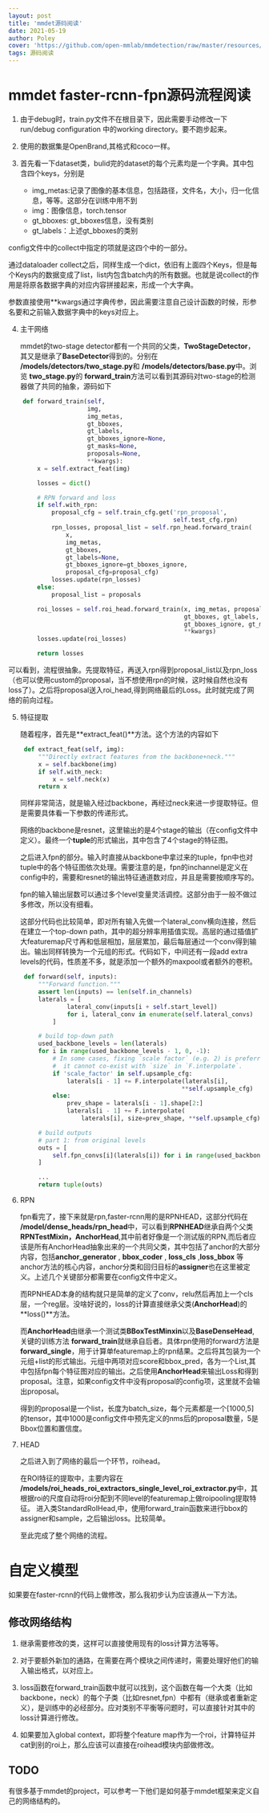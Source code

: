```yaml
---
layout: post
title: 'mmdet源码阅读'
date: 2021-05-19
author: Poley
cover: 'https://github.com/open-mmlab/mmdetection/raw/master/resources/mmdet-logo.png'
tags: 源码阅读
---
```


# mmdet faster-rcnn-fpn源码流程阅读
1. 由于debug时，train.py文件不在根目录下，因此需要手动修改一下run/debug configuration 中的working directory。要不跑步起来。

2. 使用的数据集是OpenBrand,其格式和coco一样。

3. 首先看一下dataset类，bulid完的dataset的每个元素均是一个字典。其中包含四个keys，分别是
   + img_metas:记录了图像的基本信息，包括路径，文件名，大小，归一化信息，等等。这部分在训练中用不到
   + img：图像信息，torch.tensor
   + gt_bboxes: gt_bboxes信息，没有类别
   + gt_labels：上述gt_bboxes的类别

config文件中的collect中指定的项就是这四个中的一部分。

通过dataloader collect之后，同样生成一个dict，依旧有上面四个Keys，但是每个Keys内的数据变成了list，list内包含batch内的所有数据。也就是说collect的作用是将原各数据字典的对应内容拼接起来，形成一个大字典。

参数直接使用**kwargs通过字典传参，因此需要注意自己设计函数的时候，形参名要和之前输入数据字典中的keys对应上。

 4. 主干网络
   
     mmdet的two-stage detector都有一个共同的父类，**TwoStageDetector**，其又是继承了**BaseDetector**得到的。分别在 **/models/detectors/two_stage.py**和 **/models/detectors/base.py**中。浏览 **two_stage.py**的  **forward_train**方法可以看到其源码对two-stage的检测器做了共同的抽象，源码如下

   ```python
       def forward_train(self,
                         img,
                         img_metas,
                         gt_bboxes,
                         gt_labels,
                         gt_bboxes_ignore=None,
                         gt_masks=None,
                         proposals=None,
                         **kwargs):
           x = self.extract_feat(img)

           losses = dict()

           # RPN forward and loss
           if self.with_rpn:
               proposal_cfg = self.train_cfg.get('rpn_proposal',
                                                 self.test_cfg.rpn)
               rpn_losses, proposal_list = self.rpn_head.forward_train(
                   x,
                   img_metas,
                   gt_bboxes,
                   gt_labels=None,
                   gt_bboxes_ignore=gt_bboxes_ignore,
                   proposal_cfg=proposal_cfg)
               losses.update(rpn_losses)
           else:
               proposal_list = proposals

           roi_losses = self.roi_head.forward_train(x, img_metas, proposal_list,
                                                    gt_bboxes, gt_labels,
                                                    gt_bboxes_ignore, gt_masks,
                                                    **kwargs)
           losses.update(roi_losses)

           return losses
   ```

可以看到，流程很抽象。先提取特征，再送入rpn得到proposal_list以及rpn_loss（也可以使用custom的proposal，当不想使用rpn的时候，这时候自然也没有loss了）。之后将proposal送入roi_head,得到网络最后的Loss。此时就完成了网络的前向过程。

5. 特征提取
   
   随着程序，首先是**extract_feat()**方法。这个方法的内容如下
   ```python
    def extract_feat(self, img):
        """Directly extract features from the backbone+neck."""
        x = self.backbone(img)
        if self.with_neck:
            x = self.neck(x)
        return x
   ```
   同样非常简洁，就是输入经过backbone，再经过neck来进一步提取特征。但是需要具体看一下参数的传递形式。
   
   网络的backbone是resnet，这里输出的是4个stage的输出（在config文件中定义）。最终一个**tuple**的形式输出，其中包含了4个stage的特征图。

   之后进入fpn的部分。输入时直接从backbone中拿过来的tuple，fpn中也对tuple中的各个特征图依次处理。需要注意的是，fpn的inchannel是定义在config中的，需要和resnet的输出特征通道数对应，并且是需要按顺序写的。

   fpn的输入输出层数可以通过多个level变量灵活调控。这部分由于一般不做过多修改，所以没有细看。

   这部分代码也比较简单，即对所有输入先做一个lateral_conv横向连接，然后在建立一个top-down path，其中的超分辨率用插值实现。高层的通过插值扩大featuremap尺寸再和低层相加，层层累加，最后每层通过一个conv得到输出。输出同样转换为一个元组的形式。代码如下，中间还有一段add extra levels的代码，性质差不多，就是添加一个额外的maxpool或者额外的卷积。

   ```python
    def forward(self, inputs):
        """Forward function."""
        assert len(inputs) == len(self.in_channels)
        laterals = [
                lateral_conv(inputs[i + self.start_level])
                for i, lateral_conv in enumerate(self.lateral_convs)
            ]

        # build top-down path
        used_backbone_levels = len(laterals)
        for i in range(used_backbone_levels - 1, 0, -1):
            # In some cases, fixing `scale factor` (e.g. 2) is preferred, but
            #  it cannot co-exist with `size` in `F.interpolate`.
            if 'scale_factor' in self.upsample_cfg:
                laterals[i - 1] += F.interpolate(laterals[i],
                                                **self.upsample_cfg)
            else:
                prev_shape = laterals[i - 1].shape[2:]
                laterals[i - 1] += F.interpolate(
                    laterals[i], size=prev_shape, **self.upsample_cfg)

        # build outputs
        # part 1: from original levels
        outs = [
            self.fpn_convs[i](laterals[i]) for i in range(used_backbone_levels)
        ]

        ...
        return tuple(outs)

   ```

6. RPN
   
   fpn看完了，接下来就是rpn,faster-rcnn用的是RPNHEAD，这部分代码在 **/model/dense_heads/rpn_head**中，可以看到**RPNHEAD**继承自两个父类**RPNTestMixin，AnchorHead**,其中前者好像是一个测试版的RPN,而后者应该是所有AnchorHead抽象出来的一个共同父类，其中包括了anchor的大部分内容，包括**anchor_generator** , **bbox_coder** , **loss_cls** ,**loss_bbox** 等anchor方法的核心内容，anchor分类和回归目标的**assigner**也在这里被定义。上述几个关键部分都需要在config文件中定义。
   
   而RPNHEAD本身的结构就只是简单的定义了conv，relu然后再加上一个cls层，一个reg层。没啥好说的，loss的计算直接继承父类(**AnchorHead**)的**loss()**方法。

   而**AnchorHead**由继承一个测试类**BBoxTestMinxin**以及**BaseDenseHead**,关键的训练方法 **forward_train**就继承自后者。具体rpn使用的forward方法是**forward_single**，用于计算单featuremap上的rpn结果。之后将其包装为一个元组+list的形式输出。元组中两项对应score和bbox_pred，各为一个List,其中包括fpn每个特征图对应的输出。之后使用**AnchorHead**来输出Loss和得到proposal。注意，如果config文件中没有proposal的config项，这里就不会输出proposal。

   得到的proposal是一个list，长度为batch_size，每个元素都是一个[1000,5]的tensor，其中1000是config文件中预先定义的nms后的proposal数量，5是Bbox位置和置信度。

7. HEAD
   
   之后进入到了网络的最后一个环节，roihead。
   
   在ROI特征的提取中，主要内容在 **/models/roi_heads_roi_extractors_single_level_roi_extractor.py**中，其根据roi的尺度自动将roi分配到不同level的featuremap上做roipooling提取特征。
   进入类StandardRoIHead,中，使用forward_train函数来进行bbox的assigner和sample，之后输出loss。比较简单。

   至此完成了整个网络的流程。


# 自定义模型

如果要在faster-rcnn的代码上做修改，那么我初步认为应该遵从一下方法。

## 修改网络结构

1. 继承需要修改的类，这样可以直接使用现有的loss计算方法等等。

2. 对于要额外新加的通路，在需要在两个模块之间传递时，需要处理好他们的输入输出格式，以对应上。

3. loss函数在forward_train函数中就可以找到，这个函数在每一个大类（比如backbone，neck）的每个子类（比如resnet,fpn）中都有（继承或者重新定义），是训练中的必经部分。应对类别不平衡等问题时，可以直接针对其中的loss计算进行修改。

4. 如果要加入global context，即将整个feature map作为一个roi，计算特征并cat到别的roi上，那么应该可以直接在roihead模块内部做修改。



## TODO

有很多基于mmdet的project，可以参考一下他们是如何基于mmdet框架来定义自己的网络结构的。





